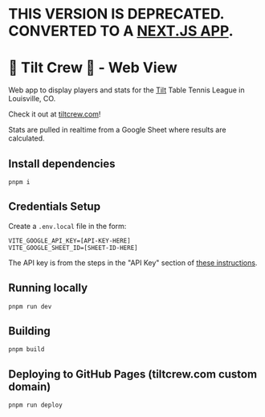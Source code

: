 # THIS VERSION IS DEPRECATED. CONVERTED TO A [NEXT.JS APP](https://github.com/zenblender/tilt-crew-next).

# 🏓 Tilt Crew 🏓 - Web View

Web app to display players and stats for the [Tilt](https://www.tiltcolorado.com/) Table Tennis League in Louisville, CO.

Check it out at [tiltcrew.com](https://www.tiltcrew.com/)!

Stats are pulled in realtime from a Google Sheet where results are calculated.

## Install dependencies

```console
pnpm i
```

## Credentials Setup

Create a `.env.local` file in the form:

```
VITE_GOOGLE_API_KEY=[API-KEY-HERE]
VITE_GOOGLE_SHEET_ID=[SHEET-ID-HERE]
```

The API key is from the steps in the "API Key" section of [these instructions](https://theoephraim.github.io/node-google-spreadsheet/#/guides/authentication).

## Running locally

```console
pnpm run dev
```

## Building

```console
pnpm build
```

## Deploying to GitHub Pages (tiltcrew.com custom domain)

```console
pnpm run deploy
```
